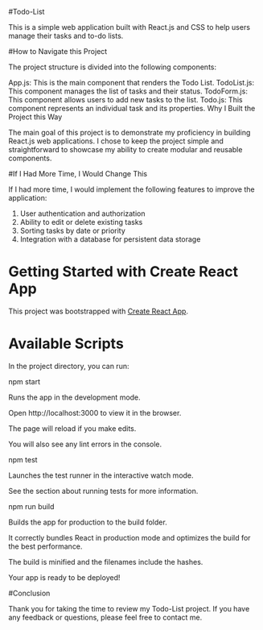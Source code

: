 #Todo-List

This is a simple web application built with React.js and CSS to help users manage their tasks and to-do lists.

#How to Navigate this Project

The project structure is divided into the following components:

App.js: This is the main component that renders the Todo List.
TodoList.js: This component manages the list of tasks and their status.
TodoForm.js: This component allows users to add new tasks to the list.
Todo.js: This component represents an individual task and its properties.
Why I Built the Project this Way

The main goal of this project is to demonstrate my proficiency in building React.js web applications. I chose to keep the project simple and straightforward to showcase my ability to create modular and reusable components.

#If I Had More Time, I Would Change This

If I had more time, I would implement the following features to improve the application:

1. User authentication and authorization
2. Ability to edit or delete existing tasks
3. Sorting tasks by date or priority
4. Integration with a database for persistent data storage

# Getting Started with Create React App

This project was bootstrapped with [Create React App](https://github.com/facebook/create-react-app).

# Available Scripts

In the project directory, you can run:

npm start

Runs the app in the development mode.

Open http://localhost:3000 to view it in the browser.

The page will reload if you make edits.

You will also see any lint errors in the console.

npm test

Launches the test runner in the interactive watch mode.

See the section about running tests for more information.

npm run build

Builds the app for production to the build folder.

It correctly bundles React in production mode and optimizes the build for the best performance.

The build is minified and the filenames include the hashes.

Your app is ready to be deployed!

#Conclusion

Thank you for taking the time to review my Todo-List project. If you have any feedback or questions, please feel free to contact me.
